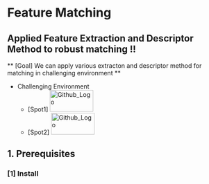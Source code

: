 # Feature Matching
## Applied Feature Extraction and Descriptor Method to robust matching !!
** [Goal] We can apply various extracton and descriptor method for matching in challenging environment **
- Challenging Environment
  - [Spot1] <img src="./spot1.png" width="100px" height="50px" title="Github_Logo"/>  
  - [Spot2] <img src="./spot2.png" width="100px" height="50px" title="Github_Logo"/>  

## 1. Prerequisites
### [1] Install 

